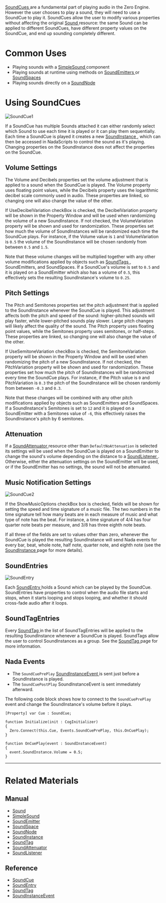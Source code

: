 [ SoundCues ](https://github.com/zeroengineteam/ZeroDocs/blob/master/code_reference/class_reference/soundcue.markdown) are a fundamental part of playing audio in the Zero Engine. However the user chooses to play a sound, they will need to use a SoundCue to play it. SoundCues allow the user to modify various properties without affecting the original [Sound ](https://github.com/zeroengineteam/ZeroDocs/blob/master/zero_editor_documentation/zeromanual/audio/sound.markdown) resource: the same Sound can be applied to different SoundCues, have different property values on the SoundCue, and end up sounding completely different. 

 # Common Uses

- Playing sounds with a [SimpleSound ](https://github.com/zeroengineteam/ZeroDocs/blob/master/zero_editor_documentation/zeromanual/audio/simplesound.markdown) component
- Playing sounds at runtime using methods on [SoundEmitters ](https://github.com/zeroengineteam/ZeroDocs/blob/master/zero_editor_documentation/zeromanual/audio/soundemitter.markdown) or [SoundSpaces ](https://github.com/zeroengineteam/ZeroDocs/blob/master/zero_editor_documentation/zeromanual/audio/soundspace.markdown)
- Playing sounds directly on a [SoundNode ](https://github.com/zeroengineteam/ZeroDocs/blob/master/zero_editor_documentation/zeromanual/audio/soundnode.markdown)

 # Using SoundCues



![SoundCue1](https://media.githubusercontent.com/media/zeroengineteam/ZeroFiles/master/doc_files/47918.png)

If a SoundCue has multiple Sounds attached it can either randomly select which Sound to use each time it is played or it can play them sequentially. Each time a SoundCue is played it creates a new [SoundInstance ](https://github.com/zeroengineteam/ZeroDocs/blob/master/zero_editor_documentation/zeromanual/audio/soundinstance.markdown), which can then be accessed in NadaScripts to control the sound as it's playing. Changing properties on the SoundInstance does not affect the properties on the SoundCue.

 ## Volume Settings

The Volume  and  Decibels  properties set the volume adjustment that is applied to a sound when the SoundCue is played. The Volume  property uses floating point values, while the Decibels  property uses the logarithmic decibel scale commonly used in audio. These properties are linked, so changing one will also change the value of the other.

If UseDecibelVariation checkBox is checked, the DecibelVariation  property will be shown in the Property Window and will be used when randomizing the volume of a new SoundInstance. If not checked, the VolumeVariation  property will be shown and used for randomization. These properties set how much the volume of SoundInstances will be randomized each time the SoundCue plays. For instance, if the Volume  value is `1` and VolumeVariation  is `0.5` the volume of the SoundInstance will be chosen randomly from between `0.5` and `1.5`. 

Note that these volume changes will be multiplied together with any other volume modifications applied by objects such as [SoundTags ](https://github.com/zeroengineteam/ZeroDocs/blob/master/zero_editor_documentation/zeromanual/audio/soundtag.markdown), SoundEmitters, and SoundSpaces. If a SoundCue's volume is set to `0.5` and it is played on a SoundEmitter which also has a volume of `0.5`, this effectively sets the resulting SoundInstance's volume to `0.25`.

 ## Pitch Settings

The  Pitch  and  Semitones  properties set the pitch adjustment that is applied to the SoundInstance whenever the SoundCue is played. This adjustment affects both the pitch and speed of the sound: higher-pitched sounds will play faster, while lower-pitched sounds play slower. Large pitch changes will likely affect the quality of the sound. The  Pitch  property uses floating point values, while the Semitones  property uses semitones, or half-steps. These properties are linked, so changing one will also change the value of the other.

If UseSemitoneVariation checkBox is checked, the  SemitoneVariation  property will be shown in the Property Window and will be used when randomizing the pitch of a new SoundInstance. If not checked, the  PitchVariation  property will be shown and used for randomization. These properties set how much the pitch of SoundInstances will be randomized every time the SoundCue plays. For instance, if the  Pitch  value is `0` and  PitchVariation  is `0.3` the pitch of the SoundInstance will be chosen randomly from between `-0.3` and `0.3`.

Note that these changes will be combined with any other pitch modifications applied by objects such as SoundEmitters and SoundSpaces. If a SoundInstance's  Semitones  is set to `12` and it is played on a SoundEmitter with a  Semitones  value of `-6`, this effectively raises the SoundInstance's pitch by 6 semitones.

 ## Attenuation

If a [SoundAttenuator ](https://github.com/zeroengineteam/ZeroDocs/blob/master/zero_editor_documentation/zeromanual/audio/soundattenuator.markdown) resource other than `DefaultNoAttenuation` is selected its settings will be used when the SoundCue is played on a SoundEmitter to change the sound's volume depending on the distance to a [SoundListener ](https://github.com/zeroengineteam/ZeroDocs/blob/master/zero_editor_documentation/zeromanual/audio/soundlistener.markdown). Otherwise, either the attenuation settings on the SoundEmitter will be used, or if the SoundEmitter has no settings, the sound will not be attenuated.

 ## Music Notification Settings 



![SoundCue2](https://media.githubusercontent.com/media/zeroengineteam/ZeroFiles/master/doc_files/47920.png) 

If the ShowMusicOptions checkBox box is checked, fields will be shown for setting the speed and time signature of a music file. The two numbers in the time signature tell how many beats are in each measure of music and what type of note has the beat. For instance, a time signature of 4/4 has four quarter note beats per measure, and 3/8 has three eighth note beats. 

If all three of the fields are set to values other than zero, whenever the SoundCue is played the resulting SoundInstance will send Nada events for every bar, beat, whole note, half note, quarter note, and eighth note (see the [SoundInstance ](https://github.com/zeroengineteam/ZeroDocs/blob/master/zero_editor_documentation/zeromanual/audio/soundinstance.markdown) page for more details). 

 ## SoundEntries 



![SoundEntry](https://media.githubusercontent.com/media/zeroengineteam/ZeroFiles/master/doc_files/47922.png)

Each [ SoundEntry ](https://github.com/zeroengineteam/ZeroDocs/blob/master/code_reference/class_reference/soundentry.markdown) holds a Sound which can be played by the SoundCue. SoundEntries have properties to control when the audio file starts and stops, when it starts looping and stops looping, and whether it should cross-fade audio after it loops.

 ## SoundTagEntries

Every [ SoundTag ](https://github.com/zeroengineteam/ZeroDocs/blob/master/zero_editor_documentation/zeromanual/audio/soundtag.markdown) in the list of SoundTagEntries will be applied to the resulting SoundInstance whenever a SoundCue is played. SoundTags allow the user to control SoundInstances as a group. See the [SoundTag ](https://github.com/zeroengineteam/ZeroDocs/blob/master/zero_editor_documentation/zeromanual/audio/soundtag.markdown) page for more information.

 ##  Nada Events

- The `SoundCuePrePlay` [ SoundInstanceEvent  ](https://github.com/zeroengineteam/ZeroDocs/blob/master/code_reference/class_reference/soundinstanceevent.markdown) is sent just before a SoundInstance is played. 
- The `SoundCuePostPlay` SoundInstanceEvent is sent immediately afterward. 

The following code block shows how to connect to the `SoundCuePrePlay` event and change the SoundInstance's volume before it plays.

```lang=csharp
[Property] var Cue : SoundCue;

function Initialize(init : CogInitializer)
{
  Zero.Connect(this.Cue, Events.SoundCuePrePlay, this.OnCuePlay);
}

function OnCuePlay(event : SoundInstanceEvent)
{
  event.SoundInstance.Volume = 0.5;
}
```

---
 # Related Materials

 ## Manual

- [Sound ](https://github.com/zeroengineteam/ZeroDocs/blob/master/zero_editor_documentation/zeromanual/audio/sound.markdown)
- [SimpleSound ](https://github.com/zeroengineteam/ZeroDocs/blob/master/zero_editor_documentation/zeromanual/audio/simplesound.markdown)
- [SoundEmitter ](https://github.com/zeroengineteam/ZeroDocs/blob/master/zero_editor_documentation/zeromanual/audio/soundemitter.markdown)
- [SoundSpace ](https://github.com/zeroengineteam/ZeroDocs/blob/master/zero_editor_documentation/zeromanual/audio/soundspace.markdown)
- [SoundNode ](https://github.com/zeroengineteam/ZeroDocs/blob/master/zero_editor_documentation/zeromanual/audio/soundnode.markdown)
- [SoundInstance ](https://github.com/zeroengineteam/ZeroDocs/blob/master/zero_editor_documentation/zeromanual/audio/soundinstance.markdown)
- [SoundTag ](https://github.com/zeroengineteam/ZeroDocs/blob/master/zero_editor_documentation/zeromanual/audio/soundtag.markdown)
- [SoundAttenuator ](https://github.com/zeroengineteam/ZeroDocs/blob/master/zero_editor_documentation/zeromanual/audio/soundattenuator.markdown)
- [SoundListener ](https://github.com/zeroengineteam/ZeroDocs/blob/master/zero_editor_documentation/zeromanual/audio/soundlistener.markdown)

 ## Reference

- [ SoundCue ](https://github.com/zeroengineteam/ZeroDocs/blob/master/code_reference/class_reference/soundcue.markdown)
- [ SoundEntry ](https://github.com/zeroengineteam/ZeroDocs/blob/master/code_reference/class_reference/soundentry.markdown)
- [ SoundTag ](https://github.com/zeroengineteam/ZeroDocs/blob/master/code_reference/class_reference/soundtag.markdown)
- [ SoundInstanceEvent ](https://github.com/zeroengineteam/ZeroDocs/blob/master/code_reference/class_reference/soundinstanceevent.markdown) 

 